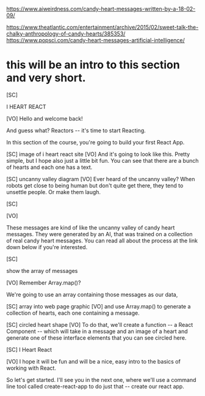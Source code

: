 https://www.aiweirdness.com/candy-heart-messages-written-by-a-18-02-09/

https://www.theatlantic.com/entertainment/archive/2015/02/sweet-talk-the-chalky-anthropology-of-candy-hearts/385353/
https://www.popsci.com/candy-heart-messages-artificial-intelligence/

# this will be an intro to this section and very short.

[SC]

I HEART REACT

[VO]
Hello and welcome back!

And guess what? Reactors -- it's time to start Reacting.

In this section of the course, you're going to build your first React App.

[SC]
image of i heart react site
[VO]
And it's going to look like this. Pretty simple, but I hope also just a little bit fun. You can see that there are a bunch of hearts and each one has a text.

[SC]
uncanny valley diagram
[VO]
Ever heard of the uncanny valley? When robots get close to being human but don't quite get there, they tend to unsettle people. Or make them laugh.

[SC]

[VO]

These messages are kind of like the uncanny valley of candy heart messages. They were generated by an AI, that was trained on a collection of real candy heart messages. You can read all about the process at the link down below if you're interested.

[SC]

show the array of messages

[VO]
Remember Array.map()?

We're going to use an array containing those messages as our data,

[SC]
array into web page graphic
[VO]
and use Array.map() to generate a collection of hearts, each one containing a message.

[SC]
circled heart shape
[VO]
To do that, we'll create a function -- a React Component -- which will take in a message and an image of a heart and generate one of these interface elements that you can see circled here.

[SC]
I Heart React

[VO]
I hope it will be fun and will be a nice, easy intro to the basics of working with React.

So let's get started. I'll see you in the next one, where we'll use a command line tool called create-react-app to do just that -- create our react app.
